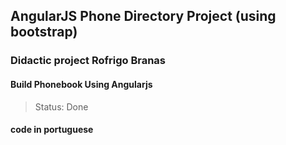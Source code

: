 ## AngularJS Phone Directory Project (using bootstrap)

### Didactic project Rofrigo Branas
#### Build Phonebook Using Angularjs
> Status: Done 


#### code in portuguese
